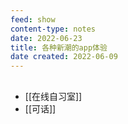 ```yaml
---
feed: show
content-type: notes
date: 2022-06-23
title: 各种新潮的app体验
date created: 2022-06-09
---
```


##
- [[在线自习室]]
- [[可话]]
